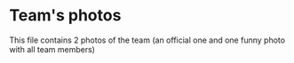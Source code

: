 Team's photos
====

This file contains 2 photos of the team (an official one and one funny photo with all team members)
